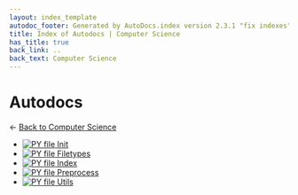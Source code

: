 ```yaml
---
layout: index_template
autodoc_footer: Generated by AutoDocs.index version 2.3.1 "fix indexes" ⓒ Starwort, 2020
title: Index of Autodocs | Computer Science
has_title: true
back_link: ..
back_text: Computer Science
---
```


# **Autodocs**

← [Back to Computer Science](..)

- [![PY file](https://img.icons8.com/windows/512/03dac6/py.png)   Init  ](./__init__.py)
- [![PY file](https://img.icons8.com/windows/512/03dac6/py.png) Filetypes](./filetypes.py)
- [![PY file](https://img.icons8.com/windows/512/03dac6/py.png) Index](./index.py)
- [![PY file](https://img.icons8.com/windows/512/03dac6/py.png) Preprocess](./preprocess.py)
- [![PY file](https://img.icons8.com/windows/512/03dac6/py.png) Utils](./utils.py)
